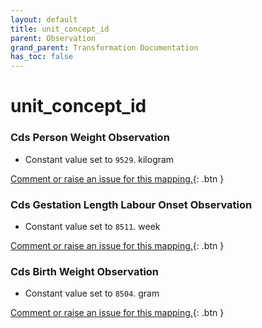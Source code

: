 ```yaml
---
layout: default
title: unit_concept_id
parent: Observation
grand_parent: Transformation Documentation
has_toc: false
---
```

# unit_concept_id
### Cds Person Weight Observation
* Constant value set to `9529`. kilogram

[Comment or raise an issue for this mapping.](https://github.com/answerdigital/oxford-omop-data-mapper/issues/new?title=OMOP%20Observation%20table%20unit_concept_id%20field%20Cds%20Person%20Weight%20Observation%20mapping){: .btn }
### Cds Gestation Length Labour Onset Observation
* Constant value set to `8511`. week

[Comment or raise an issue for this mapping.](https://github.com/answerdigital/oxford-omop-data-mapper/issues/new?title=OMOP%20Observation%20table%20unit_concept_id%20field%20Cds%20Gestation%20Length%20Labour%20Onset%20Observation%20mapping){: .btn }
### Cds Birth Weight Observation
* Constant value set to `8504`. gram

[Comment or raise an issue for this mapping.](https://github.com/answerdigital/oxford-omop-data-mapper/issues/new?title=OMOP%20Observation%20table%20unit_concept_id%20field%20Cds%20Birth%20Weight%20Observation%20mapping){: .btn }
